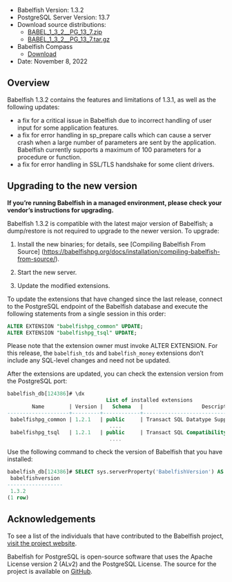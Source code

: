 - Babelfish Version: 1.3.2
- PostgreSQL Server Version: 13.7
- Download source distributions:
  - [BABEL_1_3_2__PG_13_7.zip](https://github.com/babelfish-for-postgresql/babelfish-for-postgresql/releases/download/BABEL_1_3_2__PG_13_7/BABEL_1_3_2__PG_13_7.zip)
  - [BABEL_1_3_2__PG_13_7.tar.gz](https://github.com/babelfish-for-postgresql/babelfish-for-postgresql/releases/download/BABEL_1_3_2__PG_13_7/BABEL_1_3_2__PG_13_7.tar.gz)
- Babelfish Compass
  - [Download](https://github.com/babelfish-for-postgresql/babelfish_compass/releases)
- Date: November 8, 2022

## Overview

Babelfish 1.3.2 contains the features and limitations of 1.3.1, as well as the following updates:

- a fix for a critical issue in Babelfish due to incorrect handling of user input for some application features.
- a fix for error handling in sp_prepare calls which can cause a server crash when a large number of parameters are sent by the application. Babelfish currently supports a maximum of 100 parameters for a procedure or function.
- a fix for error handling in SSL/TLS handshake for some client drivers.


## Upgrading to the new version

**If you’re running Babelfish in a managed environment, please check your vendor’s instructions for upgrading.**

Babelfish 1.3.2 is compatible with the latest major version of Babelfish; a dump/restore is not required to upgrade to the newer version. To upgrade:

1. Install the new binaries; for details, see [Compiling Babelfish From Source] (https://babelfishpg.org/docs/installation/compiling-babelfish-from-source/).

2. Start the new server.

3. Update the modified extensions. 

To update the extensions that have changed since the last release, connect to the PostgreSQL endpoint of the Babelfish database and execute the following statements from a single session in this order:

```sql
ALTER EXTENSION "babelfishpg_common" UPDATE;
ALTER EXTENSION "babelfishpg_tsql" UPDATE;
```

Please note that the extension owner must invoke ALTER EXTENSION. For this release, the `babelfish_tds` and `babelfish_money` extensions don’t include any SQL-level changes and need not be updated.

After the extensions are updated, you can check the extension version from the PostgreSQL port:

```sql
babelfish_db[124386]# \dx
                                List of installed extensions
        Name        | Version |   Schema   |                   Description
--------------------+---------+------------+-------------------------------------------------
 babelfishpg_common | 1.2.1   | public     | Transact SQL Datatype Support
                                 ....
 babelfishpg_tsql   | 1.2.1   | public     | Transact SQL Compatibility
                                 ....
```

Use the following command to check the version of Babelfish that you have installed:

```sql
babelfish_db[124386]# SELECT sys.serverProperty('BabelfishVersion') AS BabelfishVersion;
 babelfishversion 
------------------
 1.3.2
(1 row)
```

## Acknowledgements

To see a list of the individuals that have contributed to the Babelfish project, [visit the project website](https://babelfishpg.org/contributors/).

Babelfish for PostgreSQL is open-source software that uses the Apache License version 2 (ALv2) and the PostgreSQL License. The source for the project is available on [GitHub](https://github.com/babelfish-for-postgresql). 

